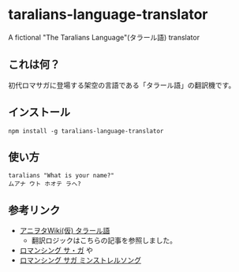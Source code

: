 # taralians-language-translator

A fictional "The Taralians Language"(タラール語) translator


## これは何？

初代ロマサガに登場する架空の言語である「タラール語」の翻訳機です。


## インストール

```
npm install -g taralians-language-translator
```


## 使い方

```
taralians "What is your name?"
ムアナ ウト ホオテ ラヘ?
```


## 参考リンク

- [アニヲタWiki(仮) タラール語](https://www49.atwiki.jp/aniwotawiki/pages/35560.html)
  - 翻訳ロジックはこちらの記事を参照しました。
- [ロマンシング サ・ガ](https://ja.wikipedia.org/wiki/%E3%83%AD%E3%83%9E%E3%83%B3%E3%82%B7%E3%83%B3%E3%82%B0_%E3%82%B5%E3%83%BB%E3%82%AC) や
- [ロマンシング サガ ミンストレルソング](https://ja.wikipedia.org/wiki/%E3%83%AD%E3%83%9E%E3%83%B3%E3%82%B7%E3%83%B3%E3%82%B0_%E3%82%B5%E3%82%AC_-%E3%83%9F%E3%83%B3%E3%82%B9%E3%83%88%E3%83%AC%E3%83%AB%E3%82%BD%E3%83%B3%E3%82%B0-)
